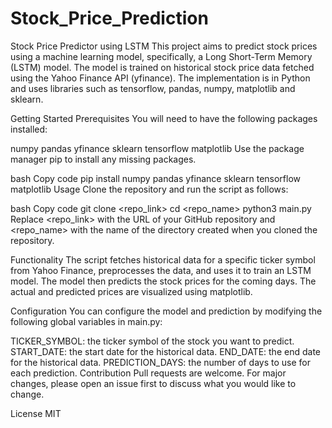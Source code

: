 # Stock_Price_Prediction
Stock Price Predictor using LSTM
This project aims to predict stock prices using a machine learning model, specifically, a Long Short-Term Memory (LSTM) model. The model is trained on historical stock price data fetched using the Yahoo Finance API (yfinance). The implementation is in Python and uses libraries such as tensorflow, pandas, numpy, matplotlib and sklearn.

Getting Started
Prerequisites
You will need to have the following packages installed:

numpy
pandas
yfinance
sklearn
tensorflow
matplotlib
Use the package manager pip to install any missing packages.

bash
Copy code
pip install numpy pandas yfinance sklearn tensorflow matplotlib
Usage
Clone the repository and run the script as follows:

bash
Copy code
git clone <repo_link>
cd <repo_name>
python3 main.py
Replace <repo_link> with the URL of your GitHub repository and <repo_name> with the name of the directory created when you cloned the repository.

Functionality
The script fetches historical data for a specific ticker symbol from Yahoo Finance, preprocesses the data, and uses it to train an LSTM model. The model then predicts the stock prices for the coming days. The actual and predicted prices are visualized using matplotlib.

Configuration
You can configure the model and prediction by modifying the following global variables in main.py:

TICKER_SYMBOL: the ticker symbol of the stock you want to predict.
START_DATE: the start date for the historical data.
END_DATE: the end date for the historical data.
PREDICTION_DAYS: the number of days to use for each prediction.
Contribution
Pull requests are welcome. For major changes, please open an issue first to discuss what you would like to change.

License
MIT


